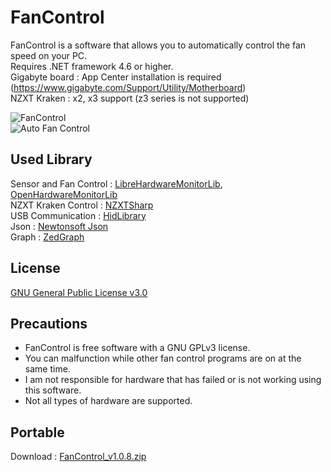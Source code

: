 # FanControl

FanControl is a software that allows you to automatically control the fan speed on your PC.<br>
Requires .NET framework 4.6 or higher.<br>
Gigabyte board : App Center installation is required (https://www.gigabyte.com/Support/Utility/Motherboard)<br>
NZXT Kraken : x2, x3 support (z3 series is not supported)<br>

![FanControl](https://github.com/lich426/FanControl/blob/master/img/1.png)<br>
![Auto Fan Control](https://github.com/lich426/FanControl/blob/master/img/2.png)

## Used Library
Sensor and Fan Control : [LibreHardwareMonitorLib][0], [OpenHardwareMonitorLib][1]<br>
NZXT Kraken Control : [NZXTSharp][2]<br>
USB Communication : [HidLibrary][3]<br>
Json : [Newtonsoft Json][4]<br>
Graph : [ZedGraph][5]<br>

## License
[GNU General Public License v3.0][6]

## Precautions
 - FanControl is free software with a GNU GPLv3 license.<br>
 - You can malfunction while other fan control programs are on at the same time.<br>
 - I am not responsible for hardware that has failed or is not working using this software.<br>
 - Not all types of hardware are supported.<br>
 
## Portable
Download : [FanControl_v1.0.8.zip][7]

[0]: https://github.com/LibreHardwareMonitor/LibreHardwareMonitor
[1]: https://github.com/openhardwaremonitor/openhardwaremonitor
[2]: https://github.com/akmadian/NZXTSharp
[3]: https://github.com/mikeobrien/HidLibrary
[4]: https://www.newtonsoft.com/json
[5]: http://zedgraph.sourceforge.net/samples.html
[6]: https://github.com/lich426/FanControl/blob/master/LICENSE
[7]: https://github.com/lich426/FanControl/raw/master/Portable/FanControl_v1.0.8.zip
